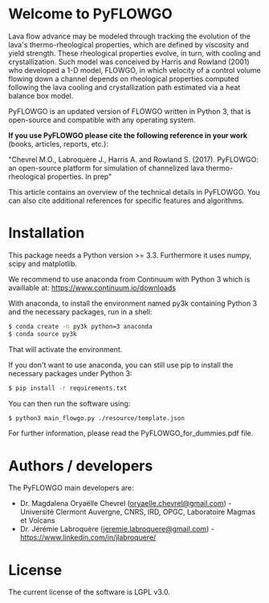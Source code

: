 # Welcome to PyFLOWGO

Lava flow advance may be modeled through tracking the evolution of the lava's thermo-rheological properties, which are defined by viscosity and yield strength. These rheological properties evolve, in turn, with cooling and crystallization. Such model was conceived by Harris and Rowland (2001) who developed a 1-D model, FLOWGO, in which velocity of a control volume flowing down a channel depends on rheological properties computed following the lava cooling and crystallization path estimated via a heat balance box model. 

PyFLOWGO is an updated version of FLOWGO written in Python 3, that is open-source and compatible with any operating system.

**If you use PyFLOWGO please cite the following reference in your work** (books, articles, reports, etc.):

"Chevrel M.O., Labroquère J., Harris A. and Rowland S. (2017). PyFLOWGO: an open-source platform for simulation of channelized lava thermo-rheological properties. In prep"

This article contains an overview of the technical details in PyFLOWGO. You can also cite additional references for specific features and algorithms.

# Installation
This package needs a Python version >= 3.3.
Furthermore it uses numpy, scipy and matplotlib.

We recommend to use anaconda from Continuum with Python 3 which is availlable at: https://www.continuum.io/downloads

With anaconda, to install the environment named py3k containing Python 3 and the necessary packages, run in a shell:
```sh
$ conda create -n py3k python=3 anaconda
$ conda source py3k
```
That will activate the environment.

If you don't want to use anaconda, you can still use pip to install the necessary packages under Python 3:
```sh
$ pip install -r requirements.txt
```
You can then run the software using:
```sh
$ python3 main_flowgo.py ./resource/template.json
```
For further information, please read the PyFLOWGO_for_dummies.pdf file.

# Authors / developers

The PyFLOWGO main developers are:
   - Dr. Magdalena Oryaëlle Chevrel (oryaelle.chevrel@gmail.com) - Université Clermont Auvergne, CNRS, IRD, OPGC, Laboratoire Magmas et Volcans
   - Dr. Jérémie Labroquère (jeremie.labroquere@gmail.com) - https://www.linkedin.com/in/jlabroquere/

# License
The current license of the software is LGPL v3.0.

